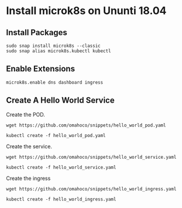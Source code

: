 # Install microk8s on Ununti 18.04

## Install Packages

```
sudo snap install microk8s --classic
sudo snap alias microk8s.kubectl kubectl
```

## Enable Extensions

```
microk8s.enable dns dashboard ingress
```

## Create A Hello World Service

Create the POD.

```
wget https://github.com/omahoco/snippets/hello_world_pod.yaml 

kubectl create -f hello_world_pod.yaml
```

Create the service.

```
wget https://github.com/omahoco/snippets/hello_world_service.yaml

kubectl create -f hello_world_service.yaml
```

Create the ingress

```
wget https://github.com/omahoco/snippets/hello_world_ingress.yaml

kubectl create -f hello_world_ingress.yaml
```


